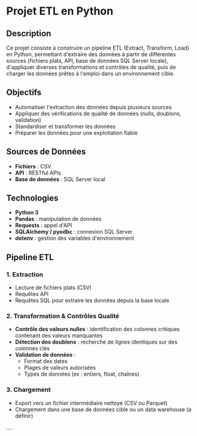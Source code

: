 # Projet ETL en Python

## Description

Ce projet consiste à construire un pipeline ETL (Extract, Transform, Load) en Python, permettant d'extraire des données à partir de différentes sources (fichiers plats, API, base de données SQL Server locale), d'appliquer diverses transformations et contrôles de qualité, puis de charger les données prêtes à l'emploi dans un environnement cible.

## Objectifs

- Automatiser l'extraction des données depuis plusieurs sources
- Appliquer des vérifications de qualité de données (nulls, doublons, validation)
- Standardiser et transformer les données
- Préparer les données pour une exploitation fiable

## Sources de Données

- **Fichiers** : CSV
- **API** : RESTful APIs
- **Base de données** : SQL Server local

## Technologies

- **Python 3**
- **Pandas** : manipulation de données
- **Requests** : appel d'API
- **SQLAlchemy / pyodbc** : connexion SQL Server
- **dotenv** : gestion des variables d'environnement

## Pipeline ETL

### 1. Extraction

- Lecture de fichiers plats (CSV)
- Requêtes API
- Requêtes SQL pour extraire les données depuis la base locale

### 2. Transformation & Contrôles Qualité

- **Contrôle des valeurs nulles** : identification des colonnes critiques contenant des valeurs manquantes
- **Détection des doublons** : recherche de lignes identiques sur des colonnes clés
- **Validation de données** :
  - Format des dates
  - Plages de valeurs autorisées
  - Types de données (ex : entiers, float, chaînes)

### 3. Chargement

- Export vers un fichier intermédiaire nettoyé (CSV ou Parquet)
- Chargement dans une base de données cible ou un data warehouse (à définir)

....
